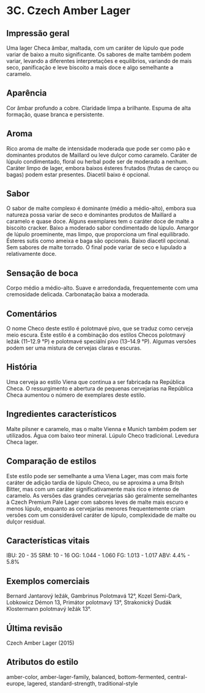 # 3C. Czech Amber Lager

## Impressão geral

Uma lager Checa âmbar, maltada, com um caráter de lúpulo que pode variar de baixo a muito significante. Os sabores de malte também podem variar, levando a diferentes interpretações e equilíbrios, variando de mais seco, panificação e leve biscoito a mais doce e algo semelhante a caramelo.

## Aparência

Cor âmbar profundo a cobre. Claridade limpa a brilhante. Espuma de alta formação, quase branca e persistente.

## Aroma

Rico aroma de malte de intensidade moderada que pode ser como pão e dominantes produtos de Maillard ou leve dulçor como caramelo. Caráter de lúpulo condimentado, floral ou herbal pode ser de moderado a nenhum. Caráter limpo de lager, embora baixos ésteres frutados (frutas de caroço ou bagas) podem estar presentes. Diacetil baixo é opcional.

## Sabor

O sabor de malte complexo é dominante (médio a médio-alto), embora sua natureza possa variar de seco e dominantes produtos de Maillard a caramelo e quase doce. Alguns exemplares tem o caráter doce de malte a biscoito cracker. Baixo a moderado sabor condimentado de lúpulo. Amargor de lúpulo proeminente, mas limpo, que proporciona um final equilibrado. Ésteres sutis como ameixa e baga são opcionais. Baixo diacetil opcional. Sem sabores de malte torrado. O final pode variar de seco e lupulado a relativamente doce.
  
## Sensação de boca

Corpo médio a médio-alto. Suave e arredondada, frequentemente com uma cremosidade delicada. Carbonatação baixa a moderada. 

## Comentários

O nome Checo deste estilo é polotmavé pivo, que se traduz como cerveja meio escura. Este estilo é a combinação dos estilos Checos polotmavý ležák (11–12.9 °P) e polotmavé speciální pivo (13–14.9 °P). Algumas versões podem ser uma mistura de cervejas claras e escuras.

## História

Uma cerveja ao estilo Viena que continua a ser fabricada na República Checa. O ressurgimento e abertura de pequenas cervejarias na República Checa aumentou o número de exemplares deste estilo.

## Ingredientes característicos

Malte pilsner e caramelo, mas o malte Vienna e Munich também podem ser utilizados. Água com baixo teor mineral. Lúpulo Checo tradicional. Levedura Checa lager.

## Comparação de estilos
Este estilo pode ser semelhante a uma Viena Lager, mas com mais forte caráter de adição tardia de lúpulo Checo, ou se aproxima a uma Britsh Bitter, mas com um caráter significativamente mais rico e intenso de caramelo. As versões das grandes cervejarias são geralmente semelhantes à Czech Premium Pale Lager com sabores leves de malte mais escuro e menos lúpulo, enquanto as cervejarias menores frequentemente criam versões com um considerável caráter de lúpulo, complexidade de malte ou dulçor residual.

## Características vitais

IBU: 20 - 35
SRM: 10 - 16
OG: 1.044 - 1.060
FG: 1.013 - 1.017
ABV: 4.4% - 5.8%

## Exemplos comerciais

Bernard Jantarový ležák, Gambrinus Polotmavá 12°, Kozel Semi-Dark, Lobkowicz Démon 13, Primátor polotmavý 13°, Strakonický Dudák Klostermann polotmavý ležák 13°.

## Última revisão

Czech Amber Lager (2015)

## Atributos do estilo

amber-color, amber-lager-family, balanced, bottom-fermented, central-europe, lagered, standard-strength, traditional-style

